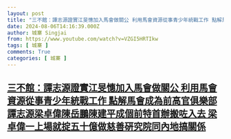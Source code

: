 ```yaml
---
layout: post
title: "三不館：譚志源證實江旻憓加入馬會做關公 利用馬會資源從事青少年統戰工作 點解馬會成為前高官俱樂部 譚志源梁卓偉陳岳鵬陳建平成個前特首辦搬咗入去 梁卓偉一上場就掟五十億做慈善硏究院同內地搞關係"
date: 2024-08-06T14:16:39.000Z
author: 城寨 Singjai
from: https://www.youtube.com/watch?v=VZGI5HRTIkw
tags: [ 城寨 ]
comments: True
categories: [ 城寨 ]
---
```

<!--1722953799000-->
[三不館：譚志源證實江旻憓加入馬會做關公 利用馬會資源從事青少年統戰工作 點解馬會成為前高官俱樂部 譚志源梁卓偉陳岳鵬陳建平成個前特首辦搬咗入去 梁卓偉一上場就掟五十億做慈善硏究院同內地搞關係](https://www.youtube.com/watch?v=VZGI5HRTIkw)
------

<div>

</div>
